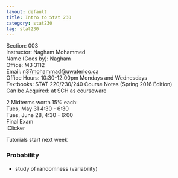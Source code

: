```yaml
---
layout: default
title: Intro to Stat 230
category: stat230
tag: stat230
---
```


Section: 003  
Instructor: Nagham Mohammed  
Name (Goes by): Nagham  
Office: M3 3112  
Email: n37mohammad@uwaterloo.ca  
Office Hours:  10:30-12:00pm Mondays and Wednesdays  
Textbooks: STAT 220/230/240 Course Notes (Spring 2016 Edition)  
Can be Acquired: at SCH as courseware  

2 Midterms worth 15% each:  
Tues, May 31 4:30 - 6:30  
Tues, June 28, 4:30 - 6:00  
Final Exam  
iClicker  

Tutorials start next week  

### Probability
- study of randomness (variability)
